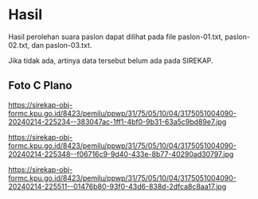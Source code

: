 # Hasil

Hasil perolehan suara paslon dapat dilihat pada file paslon-01.txt, paslon-02.txt, dan paslon-03.txt.

Jika tidak ada, artinya data tersebut belum ada pada SIREKAP.

## Foto C Plano

https://sirekap-obj-formc.kpu.go.id/8423/pemilu/ppwp/31/75/05/10/04/3175051004090-20240214-225234--383047ac-1ff1-4bf0-9b31-63a5c9bd89e7.jpg

https://sirekap-obj-formc.kpu.go.id/8423/pemilu/ppwp/31/75/05/10/04/3175051004090-20240214-225348--f06716c9-9d40-433e-8b77-40290ad30797.jpg

https://sirekap-obj-formc.kpu.go.id/8423/pemilu/ppwp/31/75/05/10/04/3175051004090-20240214-225511--01476b80-93f0-43d6-838d-2dfca8c8aa17.jpg
